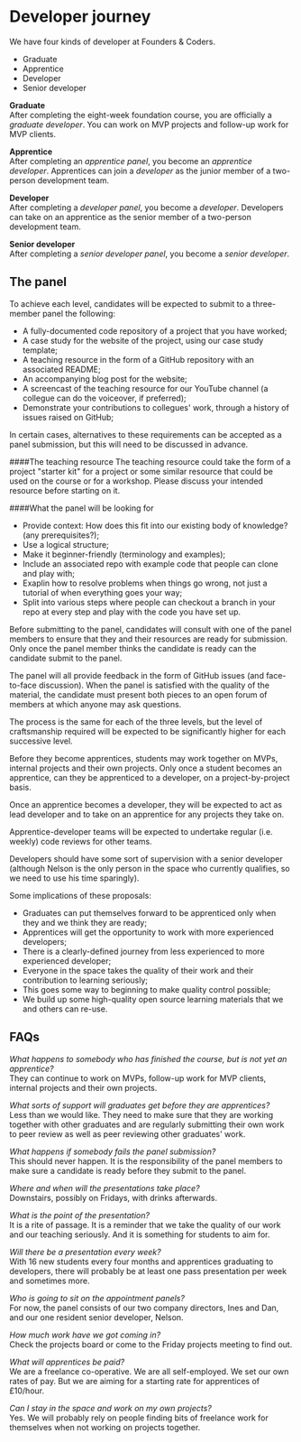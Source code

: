 # Developer journey

We have four kinds of developer at Founders & Coders. 

+ Graduate 
+ Apprentice 
+ Developer 
+ Senior developer

**Graduate**    
After completing the eight-week foundation course, you are officially a *graduate developer*. You can work on MVP projects and follow-up work for MVP clients. 

**Apprentice**    
After completing an *apprentice panel*, you become an *apprentice developer*. Apprentices can join a *developer* as the junior member of a two-person development team.

**Developer**    
After completing a *developer panel*, you become a *developer*. Developers can take on an apprentice as the senior member of a two-person development team.

**Senior developer**    
After completing a *senior developer panel*, you become a *senior developer*.

## The panel

To achieve each level, candidates will be expected to submit to a three-member panel the following:

+ A fully-documented code repository of a project that you have worked; 
+ A case study for the website of the project, using our case study template;
+ A teaching resource in the form of a GitHub repository with an associated README;
+ An accompanying blog post for the website; 
+ A screencast of the teaching resource for our YouTube channel (a collegue can do the voiceover, if preferred);
+ Demonstrate your contributions to collegues' work, through a history of issues raised on GitHub;

In certain cases, alternatives to these requirements can be accepted as a panel submission, but this will need to be discussed in advance.

####The teaching resource
The teaching resource could take the form of a project "starter kit" for a project or some similar resource that could be used on the course or for a workshop. Please discuss your intended resource before starting on it.

####What the panel will be looking for
+ Provide context: How does this fit into our existing body of knowledge? (any prerequisites?);
+ Use a logical structure;
+ Make it beginner-friendly (terminology and examples);
+ Include an associated repo with example code that people can clone and play with;
+ Exaplin how to resolve problems when things go wrong, not just a tutorial of when everything goes your way;
+ Split into various steps where people can checkout a branch in your repo at every step and play with the code you have set up.

Before submitting to the panel, candidates will consult with one of the panel members to ensure that they and their resources are ready for submission. Only once the panel member thinks the candidate is ready can the candidate submit to the panel.    

The panel will all provide feedback in the form of GitHub issues (and face-to-face discussion). When the panel is satisfied with the quality of the material, the candidate must present both pieces to an open forum of members at which anyone may ask questions.  

The process is the same for each of the three levels, but the level of craftsmanship required will be expected to be significantly higher for each successive level.   

Before they become apprentices, students may work together on MVPs, internal projects and their own projects. Only once a student becomes an apprentice, can they be apprenticed to a developer, on a project-by-project basis.   

Once an apprentice becomes a developer, they will be expected to act as lead developer and to take on an apprentice for any projects they take on.  

Apprentice-developer teams will be expected to undertake regular (i.e. weekly) code reviews for other teams.   

Developers should have some sort of supervision with a senior developer (although Nelson is the only person in the space who currently qualifies, so we need to use his time sparingly).

Some implications of these proposals: 

+ Graduates can put themselves forward to be apprenticed only when they and we think they are ready; 
+ Apprentices will get the opportunity to work with more experienced developers;
+ There is a clearly-defined journey from less experienced to more experienced developer; 
+ Everyone in the space takes the quality of their work and their contribution to learning seriously; 
+ This goes some way to beginning to make quality control possible;  
+ We build up some high-quality open source learning materials that we and others can re-use.   

## FAQs  

*What happens to somebody who has finished the course, but is not yet an apprentice?*    
They can continue to work on MVPs, follow-up work for MVP clients, internal projects and their own projects.  

*What sorts of support will graduates get before they are apprentices?*     
 Less than we would like. They need to make sure that they are working together with other graduates and are regularly submitting their own work to peer review as well as peer reviewing other graduates' work.  

*What happens if somebody fails the panel submission?*    
This should never happen. It is the responsibility of the panel members to make sure a candidate is ready before they submit to the panel.  

*Where and when will the presentations take place?*     
Downstairs, possibly on Fridays, with drinks afterwards.  

*What is the point of the presentation?*    
It is a rite of passage. It is a reminder that we take the quality of our work and our teaching seriously. And it is something for students to aim for. 

*Will there be a presentation every week?*     
With 16 new students every four months and apprentices graduating to developers, there will probably be at least one pass presentation per week and sometimes more.  

*Who is going to sit on the appointment panels?*    
For now, the panel consists of our two company directors, Ines and Dan, and our one resident senior developer, Nelson.

*How much work have we got coming in?*    
Check the projects board or come to the Friday projects meeting to find out. 

*What will apprentices be paid?*    
We are a freelance co-operative. We are all self-employed. We set our own rates of pay. But we are aiming for a starting rate for apprentices of £10/hour.    

*Can I stay in the space and work on my own projects?*     
Yes. We will probably rely on people finding bits of freelance work for themselves when not working on projects together. 